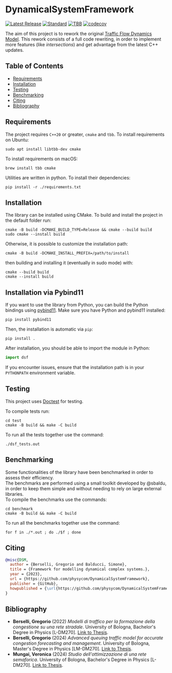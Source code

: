 # DynamicalSystemFramework
[![Latest Release](https://img.shields.io/github/v/release/physycom/DynamicalSystemFramework)](https://github.com/physycom/DynamicalSystemFramework/releases/latest)
[![Standard](https://img.shields.io/badge/C%2B%2B-20/23-blue.svg)](https://en.wikipedia.org/wiki/C%2B%2B#Standardization)
[![TBB](https://img.shields.io/badge/TBB-C%2B%2B20%2F23-blue.svg)](https://github.com/oneapi-src/oneTBB)
[![codecov](https://codecov.io/gh/physycom/DynamicalSystemFramework/graph/badge.svg?token=JV53J6IUJ3)](https://codecov.io/gh/physycom/DynamicalSystemFramework)

The aim of this project is to rework the original [Traffic Flow Dynamics Model](https://github.com/Grufoony/TrafficFlowDynamicsModel).
This rework consists of a full code rewriting, in order to implement more features (like *intersections*) and get advantage from the latest C++ updates.

## Table of Contents
- [Requirements](#requirements)
- [Installation](#installation)
- [Testing](#testing)
- [Benchmarking](#benchmarking)
- [Citing](#citing)
- [Bibliography](#bibliography)

## Requirements

The project requires `C++20` or greater, `cmake` and `tbb`.
To install requirements on Ubuntu:
```shell
sudo apt install libtbb-dev cmake
```
To install requirements on macOS:
```shell
brew install tbb cmake
```

Utilities are written in python. To install their dependencies:
```shell
pip install -r ./requirements.txt
```

## Installation
The library can be installed using CMake. To build and install the project in the default folder run:
```shell
cmake -B build -DCMAKE_BUILD_TYPE=Release && cmake --build build
sudo cmake --install build
```
Otherwise, it is possible to customize the installation path:
```shell
cmake -B build -DCMAKE_INSTALL_PREFIX=/path/to/install
```
then building and installing it (eventually in sudo mode) with:
```shell
cmake --build build
cmake --install build
```

## Installation via Pybind11
If you want to use the library from Python, you can build the Python bindings using [pybind11](https://github.com/pybind/pybind11). Make sure you have Python and pybind11 installed:
```shell
pip install pybind11
```

Then, the installation is automatic via `pip`:
```shell
pip install .
```

After installation, you should be able to import the module in Python:
```python
import dsf
```

If you encounter issues, ensure that the installation path is in your `PYTHONPATH` environment variable.

## Testing
This project uses [Doctest](https://github.com/doctest/doctest) for testing.

To compile tests run:
```shell
cd test
cmake -B build && make -C build
```
To run all the tests together use the command:
```shell
./dsf_tests.out
```

## Benchmarking
Some functionalities of the library have been benchmarked in order to assess their efficiency.  
The benchmarks are performed using a small toolkit developed by @sbaldu, in order to keep them simple and
without needing to rely on large external libraries.  
To compile the benchmarks use the commands:
```shell
cd benchmark
cmake -B build && make -C build
```
To run all the benchmarks together use the command:
```shell
for f in ./*.out ; do ./$f ; done
```

## Citing

```BibTex
@misc{DSM,
  author = {Berselli, Gregorio and Balducci, Simone},
  title = {Framework for modelling dynamical complex systems.},
  year = {2023},
  url = {https://github.com/physycom/DynamicalSystemFramework},
  publisher = {GitHub},
  howpublished = {\url{https://github.com/physycom/DynamicalSystemFramework}}
}
```

## Bibliography
- **Berselli, Gregorio** (2022) *Modelli di traffico per la formazione della congestione su una rete stradale*. University of Bologna, Bachelor's Degree in Physics [L-DM270]. [Link to Thesis](https://amslaurea.unibo.it/id/eprint/26332/).
- **Berselli, Gregorio** (2024) *Advanced queuing traffic model for accurate congestion forecasting and management*. University of Bologna, Master's Degree in Physics [LM-DM270]. [Link to Thesis](https://amslaurea.unibo.it/id/eprint/32191/).
- **Mungai, Veronica** (2024) *Studio dell'ottimizzazione di una rete semaforica*. University of Bologna, Bachelor's Degree in Physics [L-DM270]. [Link to Thesis](https://amslaurea.unibo.it/id/eprint/32525/).